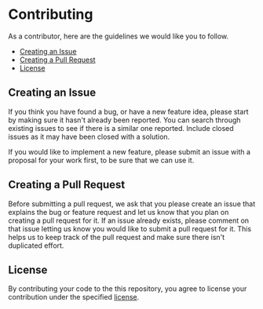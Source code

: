 # Contributing

As a contributor, here are the guidelines we would like you to follow.

- [Creating an Issue](#issue)
- [Creating a Pull Request](#pull-request)
- [License](#license)

## <a name="issue"></a> Creating an Issue

If you think you have found a bug, or have a new feature idea, please start by making sure it hasn't
already been reported. You can search through existing issues to see if there is a similar one reported. Include closed
issues as it may have been closed with a solution.

If you would like to implement a new feature, please submit an issue with a proposal for your work
first, to be sure that we can use it.

## <a name="pull-request"></a> Creating a Pull Request

Before submitting a pull request, we ask that you please create an issue that explains the bug or feature request and
let us know that you plan on creating a pull request for it. If an issue already exists, please comment on that issue
letting us know you would like to submit a pull request for it. This helps us to keep track of the pull request and
make sure there isn't duplicated effort.

## License

By contributing your code to the this repository, you agree to license your contribution under the
specified [license](/LICENSE).
